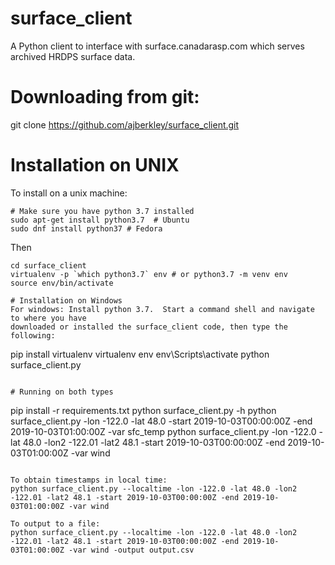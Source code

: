# surface_client
A Python client to interface with surface.canadarasp.com which serves archived HRDPS surface data.

# Downloading from git:

git clone https://github.com/ajberkley/surface_client.git

# Installation on UNIX
To install on a unix machine:
```
# Make sure you have python 3.7 installed
sudo apt-get install python3.7  # Ubuntu
sudo dnf install python37 # Fedora 
```
Then
```
cd surface_client
virtualenv -p `which python3.7` env # or python3.7 -m venv env
source env/bin/activate

# Installation on Windows
For windows: Install python 3.7.  Start a command shell and navigate to where you have
downloaded or installed the surface_client code, then type the following:
```
pip install virtualenv
virtualenv env
env\Scripts\activate
python surface_client.py
```

# Running on both types
```
pip install -r requirements.txt
python surface_client.py -h
python surface_client.py -lon -122.0 -lat 48.0 -start 2019-10-03T00:00:00Z -end 2019-10-03T01:00:00Z -var sfc_temp
python surface_client.py -lon -122.0 -lat 48.0 -lon2 -122.01 -lat2 48.1 -start 2019-10-03T00:00:00Z -end 2019-10-03T01:00:00Z -var wind
```

To obtain timestamps in local time:
python surface_client.py --localtime -lon -122.0 -lat 48.0 -lon2 -122.01 -lat2 48.1 -start 2019-10-03T00:00:00Z -end 2019-10-03T01:00:00Z -var wind

To output to a file:
python surface_client.py --localtime -lon -122.0 -lat 48.0 -lon2 -122.01 -lat2 48.1 -start 2019-10-03T00:00:00Z -end 2019-10-03T01:00:00Z -var wind -output output.csv
